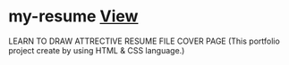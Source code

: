 # my-resume <a href="https://sanjaysonkariya.github.io/my-resume/">View</a>
LEARN TO DRAW ATTRECTIVE RESUME FILE COVER PAGE (This portfolio project create by using HTML &amp; CSS language.)

